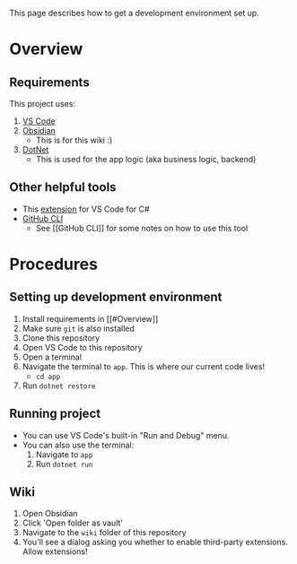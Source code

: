 This page describes how to get a development environment set up.
# Overview
## Requirements
This project uses:
1. [VS Code](https://code.visualstudio.com/)
2. [Obsidian](https://obsidian.md/)
	* This is for this wiki :)
3. [DotNet](https://dotnet.microsoft.com/en-us/download)
	* This is used for the app logic (aka business logic, backend)
## Other helpful tools
* This [extension](https://marketplace.visualstudio.com/items?itemName=ms-dotnettools.csdevkit&WT.mc_id=dotnet-35129-website) for VS Code for C#
* [GitHub CLI](https://cli.github.com/)
	* See [[GitHub CLI]] for some notes on how to use this tool
# Procedures
## Setting up development environment
1. Install requirements in [[#Overview]]
2. Make sure `git` is also installed
3. Clone this repository
4. Open VS Code to this repository
5. Open a terminal
6. Navigate the terminal to `app`. This is where our current code lives!
	* `cd app`
7. Run `dotnet restore`
## Running project
* You can use VS Code's built-in "Run and Debug" menu.
* You can also use the terminal:
	1. Navigate to `app`
	2. Run `dotnet run`
## Wiki
1. Open Obsidian
2. Click 'Open folder as vault'
3. Navigate to the `wiki` folder of this repository
4. You'll see a dialog asking you whether to enable third-party extensions. Allow extensions!
